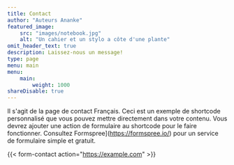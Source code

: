 ```yaml
---
title: Contact
author: "Auteurs Ananke"
featured_image:
    src: "images/notebook.jpg"
    alt: "Un cahier et un stylo a côte d'une plante"
omit_header_text: true
description: Laissez-nous un message!
type: page
menu: main
menu:
    main:
        weight: 1000
shareDisable: true
---
```


Il s'agit de la page de contact Français. Ceci est un exemple de shortcode personnalisé que vous pouvez mettre directement dans votre contenu. Vous devrez ajouter une action de formulaire au shortcode pour le faire fonctionner. Consultez Formspree](https://formspree.io/) pour un service de formulaire simple et gratuit.

{{< form-contact action="https://example.com"  >}}
